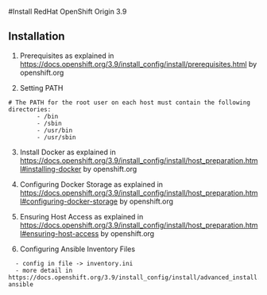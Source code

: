 #Install RedHat OpenShift Origin 3.9

## Installation
1. Prerequisites as explained in https://docs.openshift.org/3.9/install_config/install/prerequisites.html by openshift.org

2. Setting PATH

```
# The PATH for the root user on each host must contain the following directories:
		- /bin
		- /sbin
		- /usr/bin
		- /usr/sbin
```

3. Install Docker as explained in https://docs.openshift.org/3.9/install_config/install/host_preparation.html#installing-docker by openshift.org

4. Configuring Docker Storage as explained in https://docs.openshift.org/3.9/install_config/install/host_preparation.html#configuring-docker-storage by openshift.org

5. Ensuring Host Access as explained in https://docs.openshift.org/3.9/install_config/install/host_preparation.html#ensuring-host-access by openshift.org

6. Configuring Ansible Inventory Files
```
  - config in file -> inventory.ini
  - more detail in https://docs.openshift.org/3.9/install_config/install/advanced_install.html#configuring-ansible
```
